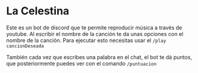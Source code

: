 # La Celestina

Este es un bot de discord que te permite reproducir música a través de youtube. Al escribir el nombre de la canción te da unas opciones con el nombre de la canción. Para ejecutar esto necesitas usar el `/play cancionDeseada`

También cada vez que escribes una palabra en el chat, el bot te dá puntos, que posteriormente puedes ver con el comando `/puntuacion`